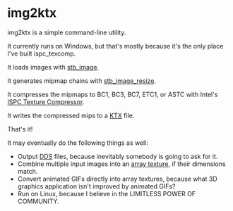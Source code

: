 img2ktx
=======

img2ktx is a simple command-line utility.

It currently runs on Windows, but that's mostly because it's the only place I've built ispc_texcomp.

It loads images with [stb_image](http://github.com/nothings/stb).

It generates mipmap chains with [stb_image_resize](http://github.com/nothings/stb).

It compresses the mipmaps to BC1, BC3, BC7, ETC1, or ASTC with Intel's [ISPC Texture Compressor](https://github.com/GameTechDev/ISPCTextureCompressor).

It writes the compressed mips to a [KTX](https://www.khronos.org/opengles/sdk/tools/KTX/) file.

That's it!

It may eventually do the following things as well:

- Output [DDS](https://msdn.microsoft.com/en-us/library/windows/desktop/bb943991(v=vs.85).aspx) files, because inevitably somebody is going to ask for it.
- Combine multiple input images into an [array texture](https://www.opengl.org/wiki/Array_Texture), if their dimensions match.
- Convert animated GIFs directly into array textures, because what 3D graphics application isn't improved by animated GIFs?
- Run on Linux, because I believe in the LIMITLESS POWER OF COMMUNITY.